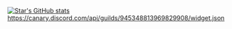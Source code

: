 [![Star's GitHub stats](https://github-readme-stats.vercel.app/api?username=star-selfbot)](https://github.com/star-selfbot)
https://canary.discord.com/api/guilds/945348813969829908/widget.json


